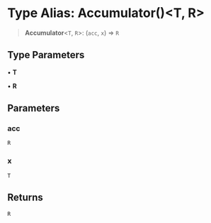 # Type Alias: Accumulator()\<T, R\>

> **Accumulator**\<`T`, `R`\>: (`acc`, `x`) => `R`

## Type Parameters

• **T**

• **R**

## Parameters

### acc

`R`

### x

`T`

## Returns

`R`
